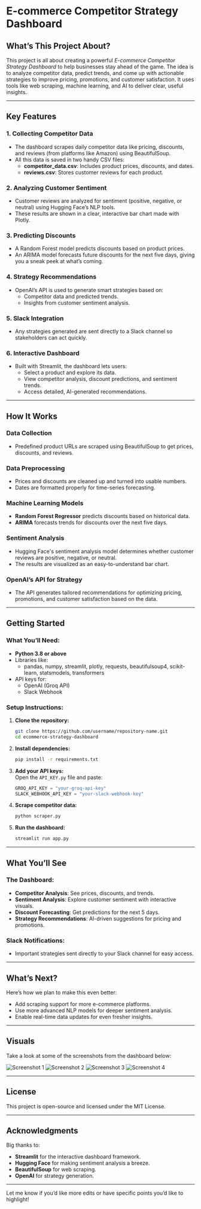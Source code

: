 # E-commerce Competitor Strategy Dashboard

## What’s This Project About?
This project is all about creating a powerful *E-commerce Competitor Strategy Dashboard* to help businesses stay ahead of the game. The idea is to analyze competitor data, predict trends, and come up with actionable strategies to improve pricing, promotions, and customer satisfaction. It uses tools like web scraping, machine learning, and AI to deliver clear, useful insights.

---

## Key Features

### 1. Collecting Competitor Data
- The dashboard scrapes daily competitor data like pricing, discounts, and reviews (from platforms like Amazon) using BeautifulSoup.
- All this data is saved in two handy CSV files:
  - **competitor_data.csv**: Includes product prices, discounts, and dates.
  - **reviews.csv**: Stores customer reviews for each product.

### 2. Analyzing Customer Sentiment
- Customer reviews are analyzed for sentiment (positive, negative, or neutral) using Hugging Face’s NLP tools.
- These results are shown in a clear, interactive bar chart made with Plotly.

### 3. Predicting Discounts
- A Random Forest model predicts discounts based on product prices.
- An ARIMA model forecasts future discounts for the next five days, giving you a sneak peek at what’s coming.

### 4. Strategy Recommendations
- OpenAI’s API is used to generate smart strategies based on:
  - Competitor data and predicted trends.
  - Insights from customer sentiment analysis.

### 5. Slack Integration
- Any strategies generated are sent directly to a Slack channel so stakeholders can act quickly.

### 6. Interactive Dashboard
- Built with Streamlit, the dashboard lets users:
  - Select a product and explore its data.
  - View competitor analysis, discount predictions, and sentiment trends.
  - Access detailed, AI-generated recommendations.

---

## How It Works

### Data Collection
- Predefined product URLs are scraped using BeautifulSoup to get prices, discounts, and reviews.

### Data Preprocessing
- Prices and discounts are cleaned up and turned into usable numbers.
- Dates are formatted properly for time-series forecasting.

### Machine Learning Models
- **Random Forest Regressor** predicts discounts based on historical data.
- **ARIMA** forecasts trends for discounts over the next five days.

### Sentiment Analysis
- Hugging Face's sentiment analysis model determines whether customer reviews are positive, negative, or neutral.
- The results are visualized as an easy-to-understand bar chart.

### OpenAI’s API for Strategy
- The API generates tailored recommendations for optimizing pricing, promotions, and customer satisfaction based on the data.

---

## Getting Started

### What You’ll Need:
- **Python 3.8 or above**
- Libraries like:
  - pandas, numpy, streamlit, plotly, requests, beautifulsoup4, scikit-learn, statsmodels, transformers
- API keys for:
  - OpenAI (Groq API)
  - Slack Webhook

### Setup Instructions:
1. **Clone the repository:**
   ```bash
   git clone https://github.com/username/repository-name.git
   cd ecommerce-strategy-dashboard
   ```

2. **Install dependencies:**
   ```bash
   pip install -r requirements.txt
   ```

3. **Add your API keys:**  
   Open the `API_KEY.py` file and paste:
   ```python
   GROQ_API_KEY = "your-groq-api-key"
   SLACK_WEBHOOK_API_KEY = "your-slack-webhook-key"
   ```

4. **Scrape competitor data:**
   ```bash
   python scraper.py
   ```

5. **Run the dashboard:**
   ```bash
   streamlit run app.py
   ```

---

## What You’ll See

### The Dashboard:
- **Competitor Analysis**: See prices, discounts, and trends.
- **Sentiment Analysis**: Explore customer sentiment with interactive visuals.
- **Discount Forecasting**: Get predictions for the next 5 days.
- **Strategy Recommendations**: AI-driven suggestions for pricing and promotions.

### Slack Notifications:
- Important strategies sent directly to your Slack channel for easy access.

---

## What’s Next?
Here’s how we plan to make this even better:
- Add scraping support for more e-commerce platforms.
- Use more advanced NLP models for deeper sentiment analysis.
- Enable real-time data updates for even fresher insights.

---

## Visuals
Take a look at some of the screenshots from the dashboard below:

![Screenshot 1](https://github.com/SANIA1A1216/E-commerce-competitor-Analysis/blob/main/Screenshot-1.png?raw=true)
![Screenshot 2]()
![Screenshot 3](https://github.com/SANIA1A1216/E-commerce-competitor-Analysis/blob/main/Screenshot%202025-01-28%20175337.png?raw=true)
![Screenshot 4](https://github.com/SANIA1A1216/E-commerce-competitor-Analysis/blob/main/Screenshot%202025-01-28%20175951.png?raw=true)

---

## License
This project is open-source and licensed under the MIT License.

---

## Acknowledgments
Big thanks to:
- **Streamlit** for the interactive dashboard framework.
- **Hugging Face** for making sentiment analysis a breeze.
- **BeautifulSoup** for web scraping.
- **OpenAI** for strategy generation.

---

Let me know if you’d like more edits or have specific points you’d like to highlight!
